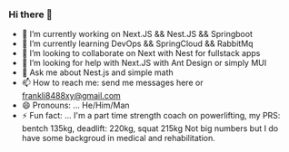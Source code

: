 ### Hi there 👋

- 🔭 I’m currently working on Next.JS && Nest.JS && Springboot
- 🌱 I’m currently learning DevOps && SpringCloud && RabbitMq
- 👯 I’m looking to collaborate on Next with Nest for fullstack apps 
- 🤔 I’m looking for help with Next.JS with Ant Design or simply MUI
- 💬 Ask me about Nest.js and simple math
- 📫 How to reach me: send me messages here or frankli8488xy@gmail.com
- 😄 Pronouns: ... He/Him/Man
- ⚡ Fun fact: ... I'm a part time strength coach on powerlifting, my PRS: bentch 135kg, deadlift: 220kg, squat 215kg Not big numbers but I do have some backgroud in medical and rehabilitation.

